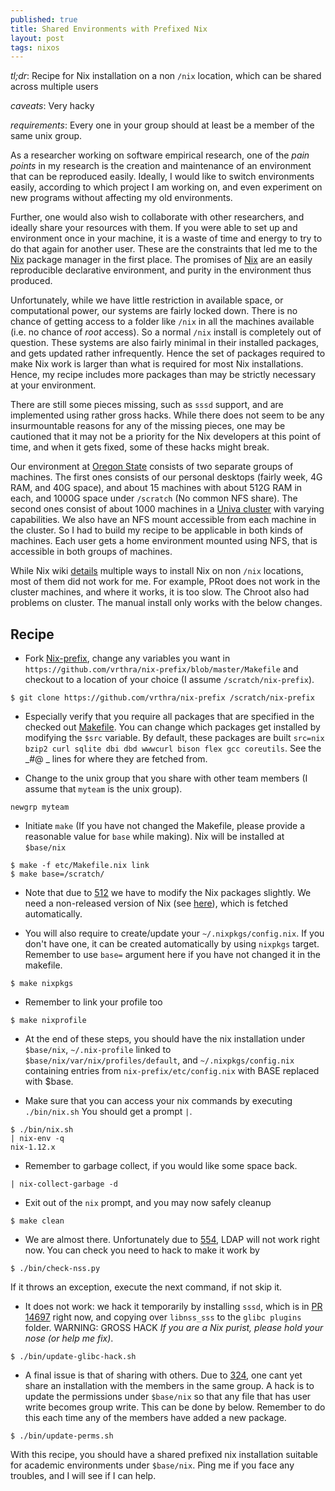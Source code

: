 ```yaml
---
published: true
title: Shared Environments with Prefixed Nix
layout: post
tags: nixos
---
```

*tl;dr*: Recipe for Nix installation on a non `/nix` location, which can be shared across multiple users

*caveats*: Very hacky

*requirements*: Every one in your group should at least be a member of the same unix group.

As a researcher working on software empirical research, one of the *pain points* in my research is the creation and maintenance of an environment that can be reproduced easily. Ideally, I would like to switch environments easily, according to which project I am working on, and even experiment on new programs without affecting my old environments.

Further, one would also wish to collaborate with other researchers, and ideally share your resources with them. If you were able to set up and environment once in your machine, it is a waste of time and energy to try to do that again for another user. These are the constraints that led me to the [Nix](https://nixos.org/nix/) package manager in the first place. The promises of [Nix](https://nixos.org/nix/) are an easily reproducible declarative environment, and purity in the environment thus produced.

Unfortunately, while we have little restriction in available space, or computational power, our systems are fairly locked down. There is no chance of getting access to a folder like `/nix` in all the machines available (i.e. no chance of _root_ access). So a normal `/nix` install is completely out of question. These systems are also fairly minimal in their installed packages, and gets updated rather infrequently. Hence the set of packages required to make Nix work is larger than what is required for most Nix installations. Hence, my recipe includes more packages than may be strictly necessary at your environment.

There are still some pieces missing, such as `sssd` support, and are implemented using rather gross hacks. While there does not seem to be any insurmountable reasons for any of the missing pieces, one may be cautioned that it may not be a priority for the Nix developers at this point of time, and when it gets fixed, some of these hacks might break.

Our environment at [Oregon State](http://engineering.oregonstate.edu/computing/cluster/using.html) consists of two separate groups of machines. The first ones consists of our personal desktops (fairly week, 4G RAM, and 40G space), and about 15 machines with about 512G RAM in each, and 1000G space under `/scratch` (No common NFS share). The second ones consist of about 1000 machines in a [Univa cluster](http://engineering.oregonstate.edu/computing/cluster/using.html) with varying capabilities. We also have an NFS mount accessible from each machine in the cluster. So I had to build my recipe to be applicable in both kinds of machines. Each user gets a home environment mounted using NFS, that is accessible in both groups of machines.

While Nix wiki [details](https://nixos.org/wiki/How_to_install_nix_in_home_%28on_another_distribution%29) multiple ways to install Nix on non `/nix` locations, most of them did not work for me. For example, PRoot does not work in the cluster machines, and where it works, it is too slow. The Chroot also had problems on cluster. The manual install only works with the below changes.

## Recipe

* Fork [Nix-prefix](https://github.com/vrthra/nix-prefix), change any variables you want in `https://github.com/vrthra/nix-prefix/blob/master/Makefile` and checkout to a location of your choice (I assume `/scratch/nix-prefix`).

```
$ git clone https://github.com/vrthra/nix-prefix /scratch/nix-prefix
```

* Especially verify that you require all packages that are specified in the checked out [Makefile](https://github.com/vrthra/nix-prefix/blob/master/Makefile). You can change which packages get installed by modifying the `$src` variable. By default, these packages are built
`src=nix bzip2 curl sqlite dbi dbd wwwcurl bison flex gcc coreutils`. See the _#@ _ lines for where they are fetched from.

* Change to the unix group that you share with other team members (I assume that `myteam` is the unix group).

```
newgrp myteam
```

* Initiate `make` (If you have not changed the Makefile, please provide a reasonable value for `base` while making). Nix will be installed at `$base/nix`

```
$ make -f etc/Makefile.nix link
$ make base=/scratch/
```

* Note that due to [512](https://github.com/NixOS/nix/issues/512) we have to modify the Nix packages slightly. We need a non-released version of Nix (see [here](https://github.com/vrthra/nix-prefix/blob/master/etc/non-nix.patch)), which is fetched automatically.

* You will also require to create/update your `~/.nixpkgs/config.nix`. If you don't have one, it can be created automatically by using `nixpkgs` target. Remember to use `base=` argument here if you have not changed it in the makefile.

```
$ make nixpkgs
```

* Remember to link your profile too

```
$ make nixprofile
```

* At the end of these steps, you should have the nix installation under `$base/nix`, `~/.nix-profile` linked to `$base/nix/var/nix/profiles/default`, and `~/.nixpkgs/config.nix` containing entries from `nix-prefix/etc/config.nix` with BASE replaced with $base.

* Make sure that you can access your nix commands by executing `./bin/nix.sh` You should get a prompt `|`.

```
$ ./bin/nix.sh 
| nix-env -q
nix-1.12.x
```
* Remember to garbage collect, if you would like some space back.

```
| nix-collect-garbage -d
```

* Exit out of the `nix` prompt, and you may now safely cleanup

```
$ make clean
```

* We are almost there. Unfortunately due to [554](https://github.com/NixOS/nix/issues/554), LDAP will not work right now. You can check you need to hack to make it work by

```
$ ./bin/check-nss.py
```

If it throws an exception, execute the next command, if not skip it.

* It does not work: we hack it temporarily by installing `sssd`, which is in [PR 14697](https://github.com/NixOS/nixpkgs/pull/14697) right now, and copying over `libnss_sss` to the `glibc plugins` folder. WARNING: GROSS HACK  _If you are a Nix purist, please hold your nose (or help me fix)_.

```
$ ./bin/update-glibc-hack.sh
```

* A final issue is that of sharing with others. Due to [324](https://github.com/NixOS/nix/issues/324), one cant yet share an installation with the members in the same group. A hack is to update the permissions under `$base/nix` so that any file that has user write becomes group write. This can be done by below. Remember to do this each time any of the members have added a new package.

```
$ ./bin/update-perms.sh
```

With this recipe, you should have a shared prefixed nix installation suitable for academic environments under `$base/nix`. Ping me if you face any troubles, and I will see if I can help.
